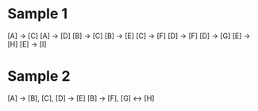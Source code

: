 # Sample 1

[A] -> [C]
[A] -> [D]
[B] -> [C]
[B] -> [E]
[C] -> [F]
[D] -> [F]
[D] -> [G]
[E] -> [H]
[E] -> [I]

# Sample 2

[A] -> [B], [C], [D] -> [E]
[B] -> [F], [G] <-> [H]
